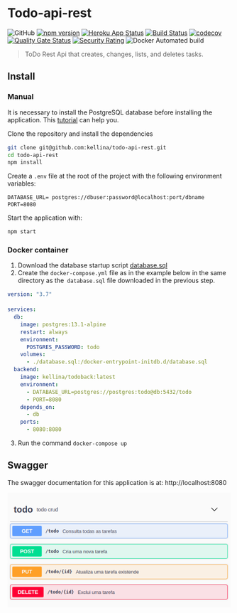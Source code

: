 # Todo-api-rest 
![GitHub](https://img.shields.io/github/license/kellina/todo-api-rest) [![npm version](https://badge.fury.io/js/express.svg)](https://badge.fury.io/js/express) [![Heroku App Status](http://heroku-shields.herokuapp.com/kel-todo-backend)](https://kel-todo-backend.herokuapp.com) [![Build Status](https://travis-ci.com/kellina/todo-api-rest.svg?branch=master)](https://travis-ci.com/kellina/todo-api-rest) [![codecov](https://codecov.io/gh/kellina/todo-api-rest/branch/master/graph/badge.svg?token=CP3GSLGCSM)](https://codecov.io/gh/kellina/todo-api-rest) [![Quality Gate Status](https://sonarcloud.io/api/project_badges/measure?project=kellina_todo-api-rest&metric=alert_status)](https://sonarcloud.io/dashboard?id=kellina_todo-api-rest) [![Security Rating](https://sonarcloud.io/api/project_badges/measure?project=kellina_todo-api-rest&metric=security_rating)](https://sonarcloud.io/dashboard?id=kellina_todo-api-rest) ![Docker Automated build](https://img.shields.io/docker/automated/kellina/todoback?color=green)

> ToDo Rest Api that creates, changes, lists, and deletes tasks.

## Install

### Manual

It is necessary to install the PostgreSQL database before installing the application.
This [tutorial](https://www.digitalocean.com/community/tutorials/how-to-install-and-use-postgresql-on-ubuntu-20-04-pt) can help you.

Clone the repository and install the dependencies

```bash
git clone git@github.com:kellina/todo-api-rest.git
cd todo-api-rest
npm install
```

Create a `.env` file at the root of the project with the following environment variables:

```
DATABASE_URL= postgres://dbuser:password@localhost:port/dbname
PORT=8080
```

Start the application with:

```bash
npm start
```

### Docker container

1. Download the database startup script [database.sql](https://raw.githubusercontent.com/kellina/todo-api-rest/master/src/scripts/database.sql)
2. Create the `docker-compose.yml` file as in the example below in the same directory as the` database.sql` file downloaded in the previous step.
 
```yml
version: "3.7"

services:
  db:
    image: postgres:13.1-alpine
    restart: always
    environment:
      POSTGRES_PASSWORD: todo
    volumes:
      - ./database.sql:/docker-entrypoint-initdb.d/database.sql
  backend:
    image: kellina/todoback:latest
    environment:
      - DATABASE_URL=postgres://postgres:todo@db:5432/todo
      - PORT=8080
    depends_on:
      - db
    ports:
      - 8080:8080
```

3. Run the command `docker-compose up`


## Swagger

The swagger documentation for this application is at: http://localhost:8080

![Swagger](https://raw.githubusercontent.com/kellina/todo-api-rest/master/assets/swagger.png)
